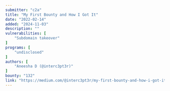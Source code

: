 ```yaml
---
submitter: "c2a"
title: "My First Bounty and How I Got It"
date: "2022-02-14"
added: "2024-11-03"
description: ""
vulnerabilities: [
    "Subdomain takeover"
]
programs: [
    "undisclosed"
]
authors: [
    "Aneesha D (@interc3pt3r)"
]
bounty: "132"
link: "https://medium.com/@interc3pt3r/my-first-bounty-and-how-i-got-it-a6dba459c652"
---
```




